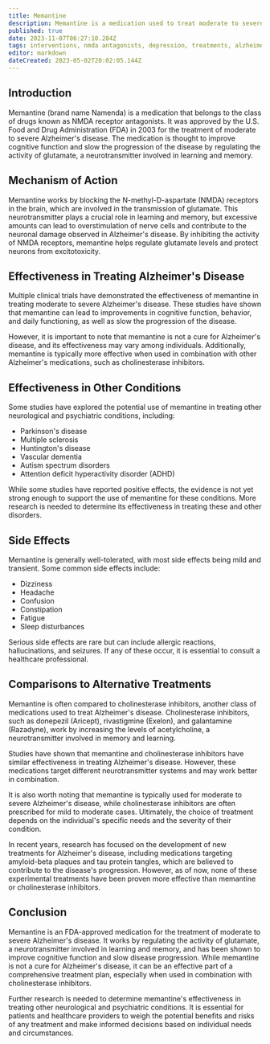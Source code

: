 ```yaml
---
title: Memantine
description: Memantine is a medication used to treat moderate to severe Alzheimer's disease. This article discusses its mechanism of action, effectiveness in treating various conditions, and comparisons to alternative treatments.
published: true
date: 2023-11-07T06:27:10.284Z
tags: interventions, nmda antagonists, depression, treatments, alzheimer's disease, nmda receptor antagonist, neurological disorders, glutamate, cognitive function, dementia, namenda, excitotoxicity, neuroprotection
editor: markdown
dateCreated: 2023-05-02T20:02:05.144Z
---
```


## Introduction

Memantine (brand name Namenda) is a medication that belongs to the class of drugs known as NMDA receptor antagonists. It was approved by the U.S. Food and Drug Administration (FDA) in 2003 for the treatment of moderate to severe Alzheimer's disease. The medication is thought to improve cognitive function and slow the progression of the disease by regulating the activity of glutamate, a neurotransmitter involved in learning and memory.

## Mechanism of Action

Memantine works by blocking the N-methyl-D-aspartate (NMDA) receptors in the brain, which are involved in the transmission of glutamate. This neurotransmitter plays a crucial role in learning and memory, but excessive amounts can lead to overstimulation of nerve cells and contribute to the neuronal damage observed in Alzheimer's disease. By inhibiting the activity of NMDA receptors, memantine helps regulate glutamate levels and protect neurons from excitotoxicity.

## Effectiveness in Treating Alzheimer's Disease

Multiple clinical trials have demonstrated the effectiveness of memantine in treating moderate to severe Alzheimer's disease. These studies have shown that memantine can lead to improvements in cognitive function, behavior, and daily functioning, as well as slow the progression of the disease.

However, it is important to note that memantine is not a cure for Alzheimer's disease, and its effectiveness may vary among individuals. Additionally, memantine is typically more effective when used in combination with other Alzheimer's medications, such as cholinesterase inhibitors.

## Effectiveness in Other Conditions

Some studies have explored the potential use of memantine in treating other neurological and psychiatric conditions, including:

- Parkinson's disease
- Multiple sclerosis
- Huntington's disease
- Vascular dementia
- Autism spectrum disorders
- Attention deficit hyperactivity disorder (ADHD)

While some studies have reported positive effects, the evidence is not yet strong enough to support the use of memantine for these conditions. More research is needed to determine its effectiveness in treating these and other disorders.

## Side Effects

Memantine is generally well-tolerated, with most side effects being mild and transient. Some common side effects include:

- Dizziness
- Headache
- Confusion
- Constipation
- Fatigue
- Sleep disturbances

Serious side effects are rare but can include allergic reactions, hallucinations, and seizures. If any of these occur, it is essential to consult a healthcare professional.

## Comparisons to Alternative Treatments

Memantine is often compared to cholinesterase inhibitors, another class of medications used to treat Alzheimer's disease. Cholinesterase inhibitors, such as donepezil (Aricept), rivastigmine (Exelon), and galantamine (Razadyne), work by increasing the levels of acetylcholine, a neurotransmitter involved in memory and learning.

Studies have shown that memantine and cholinesterase inhibitors have similar effectiveness in treating Alzheimer's disease. However, these medications target different neurotransmitter systems and may work better in combination.

It is also worth noting that memantine is typically used for moderate to severe Alzheimer's disease, while cholinesterase inhibitors are often prescribed for mild to moderate cases. Ultimately, the choice of treatment depends on the individual's specific needs and the severity of their condition.

In recent years, research has focused on the development of new treatments for Alzheimer's disease, including medications targeting amyloid-beta plaques and tau protein tangles, which are believed to contribute to the disease's progression. However, as of now, none of these experimental treatments have been proven more effective than memantine or cholinesterase inhibitors.

## Conclusion

Memantine is an FDA-approved medication for the treatment of moderate to severe Alzheimer's disease. It works by regulating the activity of glutamate, a neurotransmitter involved in learning and memory, and has been shown to improve cognitive function and slow disease progression. While memantine is not a cure for Alzheimer's disease, it can be an effective part of a comprehensive treatment plan, especially when used in combination with cholinesterase inhibitors.

Further research is needed to determine memantine's effectiveness in treating other neurological and psychiatric conditions. It is essential for patients and healthcare providers to weigh the potential benefits and risks of any treatment and make informed decisions based on individual needs and circumstances.